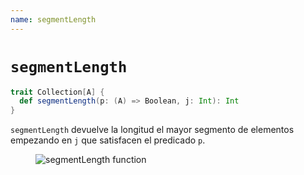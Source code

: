 ```yaml
---
name: segmentLength
---
```


# `segmentLength`

~~~ scala
trait Collection[A] {
  def segmentLength(p: (A) => Boolean, j: Int): Int
}
~~~

`segmentLength` devuelve la longitud el mayor segmento de elementos empezando en `j`  que satisfacen el predicado `p`.

<figure class="diagram">
  <img src="../images/segmentLength.svg" alt="segmentLength function">
  <!-- <figcaption class="diagram-desc"></figcaption> -->
</figure>

